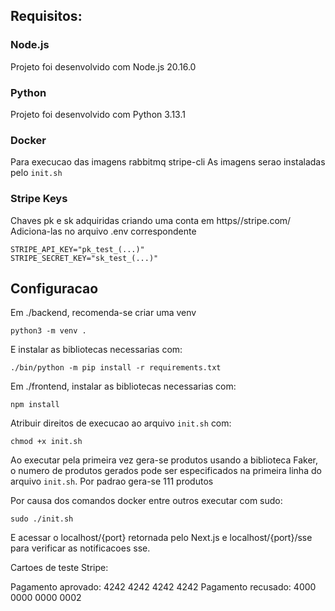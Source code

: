 ## Requisitos:

### Node.js

Projeto foi desenvolvido com Node.js 20.16.0

### Python

Projeto foi desenvolvido com Python 3.13.1

### Docker

Para execucao das imagens rabbitmq stripe-cli
As imagens serao instaladas pelo `init.sh`

### Stripe Keys

Chaves pk e sk adquiridas criando uma conta em https//stripe.com/
Adiciona-las no arquivo .env correspondente

    STRIPE_API_KEY="pk_test_(...)"
    STRIPE_SECRET_KEY="sk_test_(...)"

## Configuracao

Em ./backend, recomenda-se criar uma venv

    python3 -m venv .

E instalar as bibliotecas necessarias com:

    ./bin/python -m pip install -r requirements.txt

Em ./frontend, instalar as bibliotecas necessarias com:

    npm install

Atribuir direitos de execucao ao arquivo `init.sh` com:

    chmod +x init.sh

Ao executar pela primeira vez gera-se produtos usando a biblioteca Faker, o numero de produtos gerados pode ser especificados na primeira linha do arquivo `init.sh`. Por padrao gera-se 111 produtos

Por causa dos comandos docker entre outros executar com sudo: 

    sudo ./init.sh

E acessar o localhost/{port} retornada pelo Next.js e localhost/{port}/sse para verificar as notificacoes sse.

Cartoes de teste Stripe:
    
Pagamento aprovado: 4242 4242 4242 4242
Pagamento recusado: 4000 0000 0000 0002
